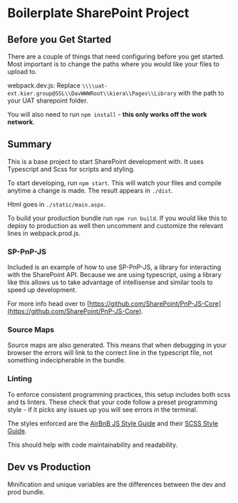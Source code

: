 # Boilerplate SharePoint Project

## Before you Get Started

There are a couple of things that need configuring before you get started. Most important is to change the paths where you would like your files to upload to.

webpack.dev.js: Replace `\\\\uat-ext.kier.group@SSL\\DavWWWRoot\\kiera\\Pages\\Library` with the path to your UAT sharepoint folder.

You will also need to run `npm install` - **this only works off the work network**.

## Summary

This is a base project to start SharePoint development with. It uses Typescript and Scss for scripts and styling.

To start developing, run `npm start`. This will watch your files and compile anytime a change is made. The result appears in `./dist`.

Html goes in `./static/main.aspx`.

To build your production bundle run `npm run build`. If you would like this to deploy to production as well then uncomment and customize the relevant lines in webpack.prod.js.

### SP-PnP-JS

Included is an example of how to use SP-PnP-JS, a library for interacting with the SharePoint API. Because we are using typescript, using a library like this allows us to take advantage of intellisense and similar tools to speed up development.

 For more info head over to [https://github.com/SharePoint/PnP-JS-Core](https://github.com/SharePoint/PnP-JS-Core).

### Source Maps

Source maps are also generated. This means that when debugging in your browser the errors will link to the correct line in the typescript file, not something indecipherable in the bundle.

### Linting

To enforce consistent programming practices, this setup includes both scss and ts linters. These check that your code follow a preset programming style - if it picks any issues up you will see errors in the terminal.

The styles enforced are the [AirBnB JS Style Guide](https://github.com/airbnb/javascript) and their [SCSS Style Guide](https://github.com/airbnb/css).

This should help with code maintainability and readability.

## Dev vs Production

Minification and unique variables are the differences between the dev and prod bundle.